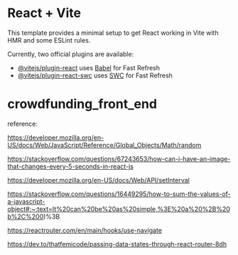 # React + Vite

This template provides a minimal setup to get React working in Vite with HMR and some ESLint rules.

Currently, two official plugins are available:

- [@vitejs/plugin-react](https://github.com/vitejs/vite-plugin-react/blob/main/packages/plugin-react/README.md) uses [Babel](https://babeljs.io/) for Fast Refresh
- [@vitejs/plugin-react-swc](https://github.com/vitejs/vite-plugin-react-swc) uses [SWC](https://swc.rs/) for Fast Refresh
# crowdfunding_front_end

reference:

https://developer.mozilla.org/en-US/docs/Web/JavaScript/Reference/Global_Objects/Math/random

https://stackoverflow.com/questions/67243653/how-can-i-have-an-image-that-changes-every-5-seconds-in-react-js

https://developer.mozilla.org/en-US/docs/Web/API/setInterval

https://stackoverflow.com/questions/16449295/how-to-sum-the-values-of-a-javascript-object#:~:text=It%20can%20be%20as%20simple,%3E%20a%20%2B%20b%2C%200)%3B

https://reactrouter.com/en/main/hooks/use-navigate

https://dev.to/thatfemicode/passing-data-states-through-react-router-8dh

